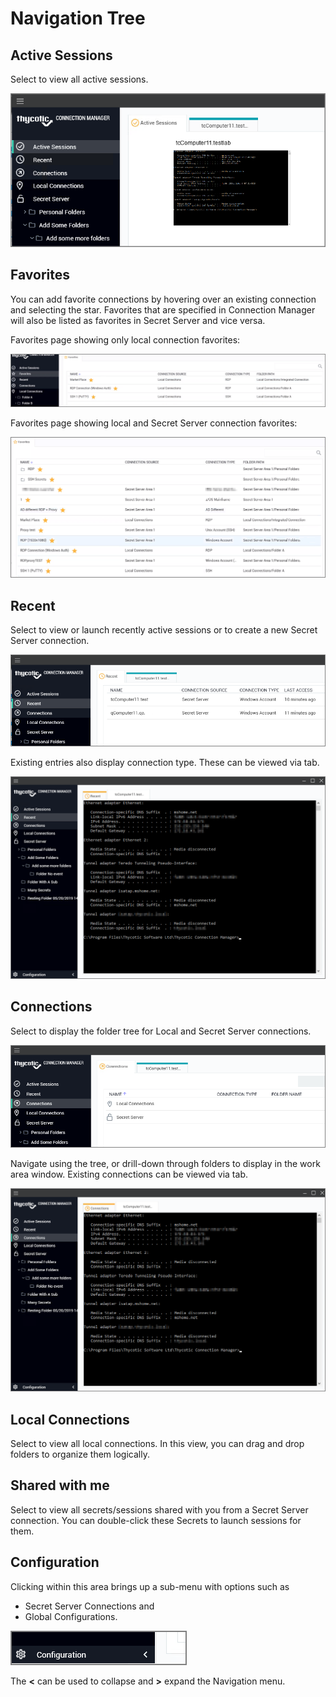 [title]: # (Navigation Tree)
[tags]: # (ui, navigation)
[priority]: # (204)
# Navigation Tree

## Active Sessions

Select to view all active sessions.

![Active Sessions](images/active-sessions.png "Active Sessions page")

## Favorites

You can add favorite connections by hovering over an existing connection and selecting the star. Favorites that are specified in Connection Manager will also be listed as favorites in Secret Server and vice versa.

Favorites page showing only local connection favorites:

![Favorites](images/favs.png "Favorites page showing only local connection favorites")

Favorites page showing local and Secret Server connection favorites:

![Favorites Secret Server](images/favs-2.png "Favorites page showing local and Secret Server connection favorites")

## Recent

Select to view or launch recently active sessions or to create a new Secret Server connection.

![Recent](images/recent.png "Recent page")

Existing entries also display connection type. These can be viewed via tab.

![Recent](images/recent-2.png "Recent page with existing connection tab selected")

## Connections

Select to display the folder tree for Local and Secret Server connections.

![Connections](images/connections.png "Connections page")

Navigate using the tree, or drill-down through folders to display in the work area window. Existing connections can be viewed via tab.

![Connections](images/connections-2.png "Connections page with existing connection tab selected")

## Local Connections

Select to view all local connections. In this view, you can drag and drop folders to organize them logically.

## Shared with me

Select to view all secrets/sessions shared with you from a Secret Server connection. You can double-click these Secrets to launch sessions for them.

## Configuration

Clicking within this area brings up a sub-menu with options such as 

* Secret Server Connections and
* Global Configurations.

![Configuration](images/cfg.png "Configuration menu")

The __<__ can be used to collapse and __>__ expand the Navigation menu.
